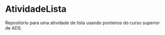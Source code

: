 # AtividadeLista
Repositório para uma atividade de lista usando ponteiros do curso superior de ADS.
